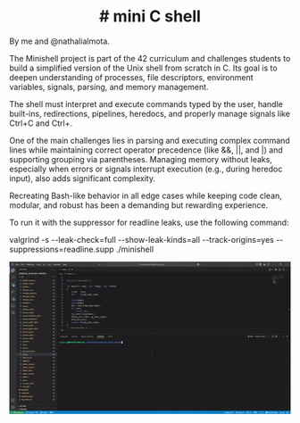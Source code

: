 <h1 align="center"># mini C shell</h1>

By me and @nathalialmota.

The Minishell project is part of the 42 curriculum and challenges students to build a simplified version of the Unix shell from scratch in C. Its goal is to deepen understanding of processes, file descriptors, environment variables, signals, parsing, and memory management. 

The shell must interpret and execute commands typed by the user, handle built-ins, redirections, pipelines, heredocs, and properly manage signals like Ctrl+C and Ctrl+\. 

One of the main challenges lies in parsing and executing complex command lines while maintaining correct operator precedence (like &&, ||, and |) and supporting grouping via parentheses. Managing memory without leaks, especially when errors or signals interrupt execution (e.g., during heredoc input), also adds significant complexity. 

Recreating Bash-like behavior in all edge cases while keeping code clean, modular, and robust has been a demanding but rewarding experience.

To run it with the suppressor for readline leaks, use the following command:

valgrind -s --leak-check=full --show-leak-kinds=all --track-origins=yes --suppressions=readline.supp ./minishell


<div align="center">
    <img src="mini_sea_shell.gif">
</div>
